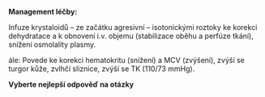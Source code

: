 
<div class="w3-row">
<div class="w3-half">

<div class="w3-khaki w3-xlarge w3-padding w3-margin">

**Management léčby:**

Infuze krystaloidů – ze začátku agresivní – isotonickými roztoky ke korekci dehydratace a k obnovení i.v. objemu (stabilizace oběhu a perfúze tkání), snížení osmolality plasmy.

ále: Povede ke korekci hematokritu (snížení) a MCV (zvýšení), zvýší se turgor kůže, zvlhčí sliznice, zvýší se TK (110/73 mmHg).

</div>

</div>
<div class="w3-half w3-padding w3-large">

**Vyberte nejlepší odpověď na otázky**
<bdl-quiz id="q20" type="choice2" 
          question="Infuze krystaloidů v rámci léčby diabetické ketoacidózy se:" 
          answers="je ze začátku agresivní, isotonickými roztoky ke korekci dehydratace a k obnovení i.v. objemu|je ze začátku agresivní, hyperosmolárními roztoky ke korekci dehydratace a k obnovení i.v. objemu|ze začátku se nepoužívá, důležitá je okamžitá bolusová aplikace inzulinu ke korekci hyperglykémie" 
          correctoptions="true|false|false" 
          explanations="ano|ne|ne" 
          buttontitle="zkontrolovat odpověď" />

</div>
</div>
